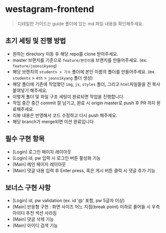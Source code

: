 # westagram-frontend

> 디테일한 가이드는 guide 폴더에 있는 md 파일 내용을 확인해주세요.

## 초기 세팅 및 진행 방법
- 원하는 directory 이동 후 해당 repo를 clone 받아주세요.
- master 브랜치를 기준으로 `feature/본인이름` 브랜치를 만들어주세요. (ex. `feature/joonsikyang`)
- 해당 브랜치의 `students > 기수` 폴더에 본인 이름의 폴더를 만들어주세요. 
(ex. `students` > `4th` > `joonsikyang` 폴더 생성)
- 해당 폴더에 기존에 작업했던 `img`, `js`, `styles` 폴더, 그리고 `html`파일들을 전 복사 붙여넣기 해주세요.
- 이렇게 폴더 및 파일 구조 세팅이 완료되면 작업을 진행합니다.
- 작업 중간 중간 commit 잘 남기고, 완료 시 origin master로 push 후 PR 까지 완료해주세요.
- 리뷰 내용은 반영해서 코드 수정하고 다시 push 해주세요.
- 해당 branch가 merge되면 미션 완료입니다.

## 필수 구현 항목
- [Login] 로그인 페이지 레이아웃
- [Login] id, pw 입력 시 로그인 버튼 활성화 기능
- [Main] 메인 페이지 레이아웃
- [Main] 댓글 내용 입력 후 Enter press, 혹은 게시 버튼 클릭 시 댓글 추가 기능

## 보너스 구현 사항
- [Login] id, pw validation (ex. id '@' 포함, pw 5글자 이상)
- [Main] 반응형 구현 : 화면 사이즈 어느 지점(break point) 이하로 줄어들 시 우측 아이디 추천 섹션 사라짐
- [Main] 댓글 삭제 기능
- [Main] 아이디 검색 기능
